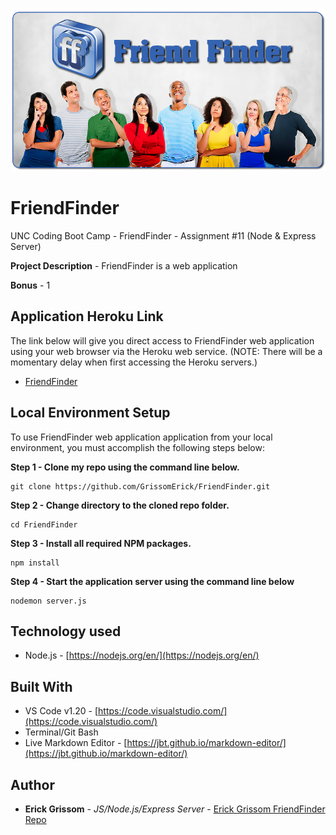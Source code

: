 <p align="center">
<img src="https://github.com/GrissomErick/FriendFinder/blob/master/images/friendfinder.png?raw=true" alt="Project logo"></img>
</p>

# FriendFinder
UNC Coding Boot Camp - FriendFinder - Assignment #11 (Node &amp; Express Server)
 <p></p>
 
**Project Description** - FriendFinder is a web application

**Bonus** - 1

## Application Heroku Link
The link below will give you direct access to FriendFinder web application using your web browser via the Heroku web service. (NOTE: There will be a momentary delay when first accessing the Heroku servers.)

* [FriendFinder](http://www.google.com)

## Local Environment Setup
To use FriendFinder web application application from your local environment, you must accomplish the following steps below:

**Step 1 - Clone my repo using the command line below.**
```
git clone https://github.com/GrissomErick/FriendFinder.git
```
**Step 2 - Change directory to the cloned repo folder.**
```
cd FriendFinder
```
**Step 3 - Install all required NPM packages.**
```
npm install
```
**Step 4 - Start the application server using the command line below**
```
nodemon server.js
```
## Technology used
- Node.js - [https://nodejs.org/en/](https://nodejs.org/en/)

## Built With

* VS Code v1.20 - [https://code.visualstudio.com/](https://code.visualstudio.com/)
* Terminal/Git Bash
* Live Markdown Editor - [https://jbt.github.io/markdown-editor/](https://jbt.github.io/markdown-editor/)

## Author

* **Erick Grissom** - *JS/Node.js/Express Server* - [Erick Grissom FriendFinder Repo](https://github.com/GrissomErick/FriendFinder)


